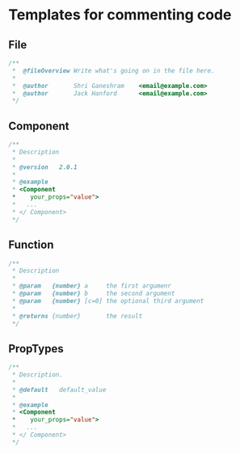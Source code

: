 # Templates for commenting code
## File
```jsx
/** 
 *  @fileOverview Write what's going on in the file here.
 *
 *  @author       Shri Ganeshram    <email@example.com>
 *  @author       Jack Hanford      <email@example.com>
 */
```
## Component
```jsx
/**
 * Description
 * 
 * @version   2.0.1
 * 
 * @example
 * <Component
 *    your_props="value">
 *   ...
 * </ Component>
 */
```
## Function
```jsx
/**
 * Description
 * 
 * @param   {number} a     the first argumenr
 * @param   {number} b     the second argument
 * @param   {number} [c=0] the optional third argument
 *
 * @returns {number}       the result
 */
```
## PropTypes
```jsx
/**
 * Description.
 * 
 * @default   default_value
 * 
 * @example
 * <Component
 *    your_props="value">
 *   ...
 * </ Component>
 */
```